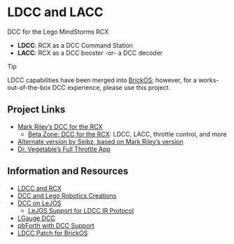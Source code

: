 # LDCC and LACC
 DCC for the Lego MindStorms RCX
 * **LDCC**: RCX as a DCC Command Station
 * **LACC**: RCX as a DCC booster -or- a DCC decoder

> [!TIP]
> LDCC capabilities have been merged into [BrickOS](https://github.com/BrickBot/brickOS-bibo);
> however, for a works-out-of-the-box DCC experience, please use this project.

Project Links
-------------
* [Mark Riley’s DCC for the RCX](https://web.archive.org/web/20151002092624/http://home.surewest.net/markril/lego/dcc/)
  + [Beta Zone: DCC for the RCX](https://web.archive.org/web/20120717071055/http://home.surewest.net/markril/lego/dcc/beta.html): LDCC, LACC, throttle control, and more
* [Alternate version by Seibz, based on Mark Riley’s version](https://seibz.seibeltechnology.com/LegoProjects/LDCC/)
* [Dr. Vegetable’s Full Throttle App](http://www.drvegetable.com/download_throttle.html)

Information and Resources
-------------------------
* [LDCC and RCX](http://news.lugnet.com/org/us/indylug/?n=618)
* [DCC and Lego Robotics Creations](http://folk.uio.no/thomasw/robotics/creations.html)
* [DCC on LeJOS](http://news.lugnet.com/robotics/rcx/legos/?n=3959)
   + [LeJOS Support for LDCC IR Protocol](http://news.lugnet.com/robotics/rcx/java/?n=259&t=i&v=a)
* [LGauge DCC](http://www.lgauge.com/trains/dcc/dcc.htm)
* [pbForth with DCC Support](http://news.lugnet.com/robotics/rcx/?n=2297)
* [LDCC Patch for BrickOS](http://news.lugnet.com/org/ca/rtltoronto/?n=14996)

